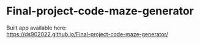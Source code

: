 # Final-project-code-maze-generator
Built app available here:<br>
https://ds902022.github.io/Final-project-code-maze-generator/
